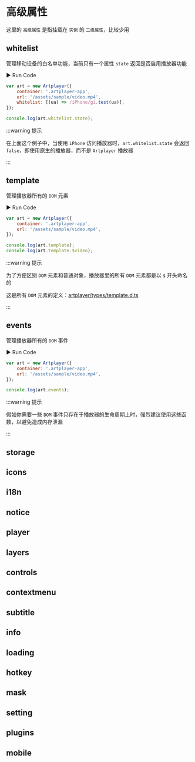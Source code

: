 # 高级属性

这里的 `高级属性` 是指挂载在 `实例` 的 `二级属性`，比较少用

## whitelist

管理移动设备的白名单功能，当前只有一个属性 `state` 返回是否启用播放器功能

<div className="run-code">▶ Run Code</div>

```js
var art = new Artplayer({
    container: '.artplayer-app',
    url: '/assets/sample/video.mp4',
    whitelist: [(ua) => /iPhone/gi.test(ua)],
});

console.log(art.whitelist.state);
```

:::warning 提示

在上面这个例子中，当使用 `iPhone` 访问播放器时，`art.whitelist.state` 会返回 `false`，即使用原生的播放器，而不是 `Artplayer` 播放器

:::


## template

管理播放器所有的 `DOM` 元素

<div className="run-code">▶ Run Code</div>

```js
var art = new Artplayer({
    container: '.artplayer-app',
    url: '/assets/sample/video.mp4',
});

console.log(art.template);
console.log(art.template.$video);
```

:::warning 提示

为了方便区别 `DOM` 元素和普通对象，播放器里的所有 `DOM` 元素都是以 `$` 开头命名的

这是所有 `DOM` 元素的定义：[artplayer/types/template.d.ts](https://github.com/zhw2590582/ArtPlayer/blob/master/packages/artplayer/types/template.d.ts)

:::

## events

管理播放器所有的 `DOM` 事件

<div className="run-code">▶ Run Code</div>

```js
var art = new Artplayer({
    container: '.artplayer-app',
    url: '/assets/sample/video.mp4',
});

console.log(art.events);
```

:::warning 提示

假如你需要一些 `DOM` 事件只存在于播放器的生命周期上时，强烈建议使用这些函数，以避免造成内存泄漏

:::

## storage

## icons

## i18n

## notice

## player

## layers

## controls

## contextmenu

## subtitle

## info

## loading

## hotkey

## mask

## setting

## plugins

## mobile